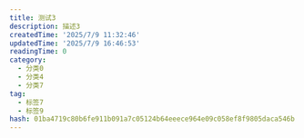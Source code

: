 ```yaml
---
title: 测试3
description: 描述3
createdTime: '2025/7/9 11:32:46'
updatedTime: '2025/7/9 16:46:53'
readingTime: 0
category:
  - 分类0
  - 分类4
  - 分类7
tag:
  - 标签7
  - 标签9
hash: 01ba4719c80b6fe911b091a7c05124b64eeece964e09c058ef8f9805daca546b
---
```


